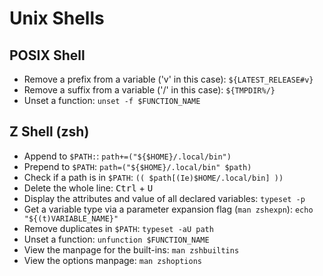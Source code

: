 Unix Shells
===========

POSIX Shell
-----------

- Remove a prefix from a variable ('v' in this case): `${LATEST_RELEASE#v}`
- Remove a suffix from a variable ('/' in this case): `${TMPDIR%/}`
- Unset a function: `unset -f $FUNCTION_NAME`

Z Shell (zsh)
-------------

- Append to `$PATH:`: `path+=("${$HOME}/.local/bin")`
- Prepend to `$PATH`: `path=("${$HOME}/.local/bin" $path)`
- Check if a path is in `$PATH`: `(( $path[(Ie)$HOME/.local/bin] ))`
- Delete the whole line: <kbd>Ctrl</kbd> + <kbd>U</kbd>
- Display the attributes and value of all declared variables: `typeset -p`
- Get a variable type via a parameter expansion flag (`man zshexpn`): `echo "${(t)VARIABLE_NAME}"`
- Remove duplicates in `$PATH`: `typeset -aU path`
- Unset a function: `unfunction $FUNCTION_NAME`
- View the manpage for the built-ins: `man zshbuiltins`
- View the options manpage: `man zshoptions`
